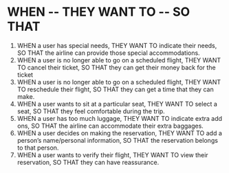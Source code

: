 # WHEN -- THEY WANT TO -- SO THAT
1. WHEN a user has special needs,
   THEY WANT TO indicate their needs,
   SO THAT the airline can provide those special accommodations.
2. WHEN a user is no longer able to go on a scheduled flight,
   THEY WANT TO cancel their ticket,
   SO THAT they can get their money back for the ticket
3. WHEN a user is no longer able to go on a scheduled flight,
   THEY WANT TO reschedule their flight,
   SO THAT they can get a time that they can make.
4. WHEN a user wants to sit at a particular seat,
   THEY WANT TO select a seat,
   SO THAT they feel comfortable during the trip.
5. WHEN a user has too much luggage,
   THEY WANT TO indicate extra add ons,
   SO THAT the airline can accommodate their extra baggages.
6. WHEN a user decides on making the reservation,
   THEY WANT TO add a person’s name/personal information,
   SO THAT the reservation belongs to that person.
7. WHEN a user wants to verify their flight,
   THEY WANT TO view their reservation,
   SO THAT they can have reassurance.